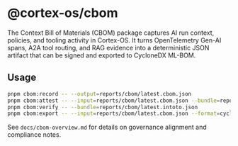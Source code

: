 # @cortex-os/cbom

The Context Bill of Materials (CBOM) package captures AI run context, policies, and
tooling activity in Cortex-OS. It turns OpenTelemetry Gen-AI spans, A2A tool routing,
and RAG evidence into a deterministic JSON artifact that can be signed and exported to
CycloneDX ML-BOM.

## Usage

```bash
pnpm cbom:record -- --output=reports/cbom/latest.cbom.json
pnpm cbom:attest -- --input=reports/cbom/latest.cbom.json --bundle=reports/cbom/latest.intoto.json
pnpm cbom:verify -- --bundle=reports/cbom/latest.intoto.json
pnpm cbom:export -- --input=reports/cbom/latest.cbom.json --format=cyclonedx-mlbom
```

See `docs/cbom-overview.md` for details on governance alignment and compliance notes.
